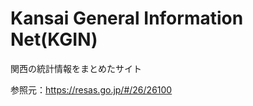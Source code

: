 <!-- @format -->

# Kansai General Information Net(KGIN)

関西の統計情報をまとめたサイト

参照元：https://resas.go.jp/#/26/26100
